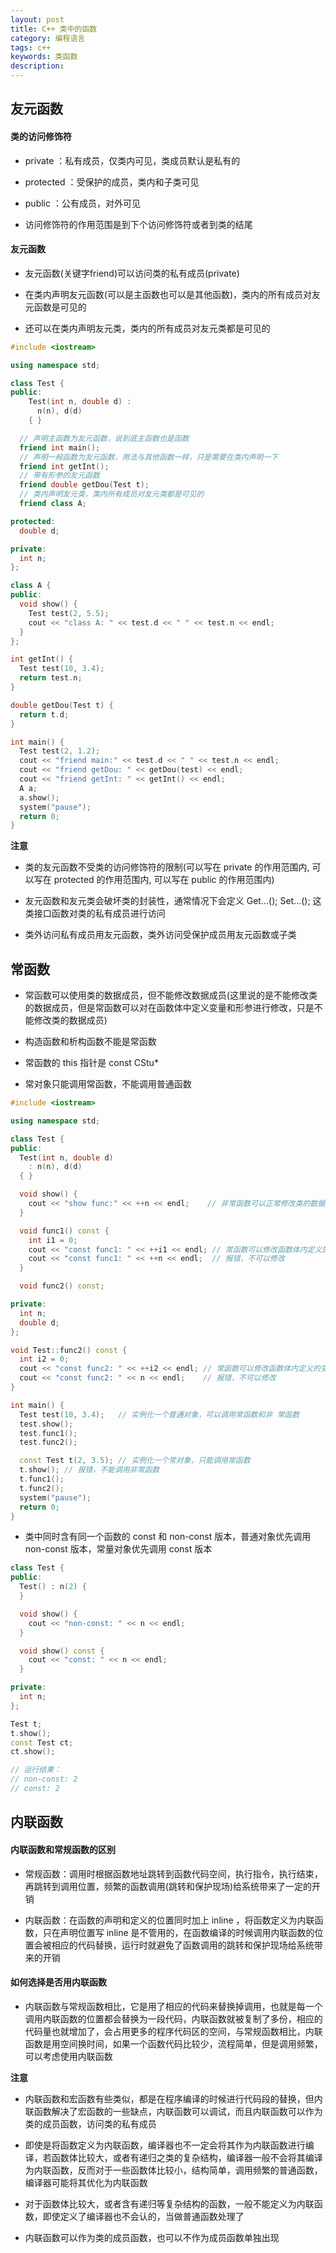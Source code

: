 ```yaml
---
layout: post
title: C++ 类中的函数
category: 编程语言
tags: c++
keywords: 类函数
description:
---
```


## 友元函数

#### 类的访问修饰符

- private ：私有成员，仅类内可见，类成员默认是私有的

- protected ：受保护的成员，类内和子类可见

- public ：公有成员，对外可见

- 访问修饰符的作用范围是到下个访问修饰符或者到类的结尾

#### 友元函数

- 友元函数(关键字friend)可以访问类的私有成员(private)

- 在类内声明友元函数(可以是主函数也可以是其他函数)，类内的所有成员对友元函数是可见的

- 还可以在类内声明友元类，类内的所有成员对友元类都是可见的

```cpp
#include <iostream>

using namespace std;

class Test {
public:
    Test(int n, double d) :
      n(n), d(d)
    { }

  // 声明主函数为友元函数，说到底主函数也是函数
  friend int main();
  // 声明一般函数为友元函数，用法与其他函数一样，只是需要在类内声明一下
  friend int getInt();
  // 带有形参的友元函数
  friend double getDou(Test t);
  // 类内声明友元类，类内所有成员对友元类都是可见的
  friend class A;

protected:
  double d;

private:
  int n;
};

class A {
public:
  void show() {
    Test test(2, 5.5);
    cout << "class A: " << test.d << " " << test.n << endl;
  }
};

int getInt() {
  Test test(10, 3.4);
  return test.n;
}

double getDou(Test t) {
  return t.d;
}

int main() {
  Test test(2, 1.2);
  cout << "friend main:" << test.d << " " << test.n << endl;
  cout << "friend getDou: " << getDou(test) << endl;
  cout << "friend getInt: " << getInt() << endl;
  A a;
  a.show();
  system("pause");
  return 0;
}
```
**注意**

- 类的友元函数不受类的访问修饰符的限制(可以写在 private 的作用范围内, 可以写在 protected 的作用范围内, 可以写在 public 的作用范围内)

- 友元函数和友元类会破坏类的封装性，通常情况下会定义 Get...(); Set...(); 这类接口函数对类的私有成员进行访问

- 类外访问私有成员用友元函数，类外访问受保护成员用友元函数或子类

## 常函数

- 常函数可以使用类的数据成员，但不能修改数据成员(这里说的是不能修改类的数据成员，但是常函数可以对在函数体中定义变量和形参进行修改，只是不能修改类的数据成员)

- 构造函数和析构函数不能是常函数

- 常函数的 this 指针是 const CStu*

- 常对象只能调用常函数，不能调用普通函数

```cpp
#include <iostream>

using namespace std;

class Test {
public:
  Test(int n, double d)
    : n(n), d(d)
  { }

  void show() {
    cout << "show func:" << ++n << endl;    // 非常函数可以正常修改类的数据成员
  }

  void func1() const {
    int i1 = 0;
    cout << "const func1: " << ++i1 << endl; // 常函数可以修改函数体内定义的变量
    cout << "const func1: " << ++n << endl;  // 报错，不可以修改
  }

  void func2() const;

private:
  int n;
  double d;
};

void Test::func2() const {
  int i2 = 0;
  cout << "const func2: " << ++i2 << endl; // 常函数可以修改函数体内定义的变量
  cout << "const func2: " << n << endl;    // 报错，不可以修改
}

int main() {
  Test test(10, 3.4);   // 实例化一个普通对象，可以调用常函数和非 常函数
  test.show();
  test.func1();
  test.func2();

  const Test t(2, 3.5); // 实例化一个常对象，只能调用常函数
  t.show(); // 报错，不能调用非常函数
  t.func1();
  t.func2();
  system("pause");
  return 0;
}
```

- 类中同时含有同一个函数的 const 和 non-const 版本，普通对象优先调用 non-const 版本，常量对象优先调用 const 版本

```cpp
class Test {
public:
  Test() : n(2) {
  }

  void show() {
    cout << "non-const: " << n << endl;
  }

  void show() const {
    cout << "const: " << n << endl;
  }

private:
  int n;
};

Test t;
t.show();
const Test ct;
ct.show();

// 运行结果：
// non-const: 2
// const: 2
```

## 内联函数

#### 内联函数和常规函数的区别

- 常规函数：调用时根据函数地址跳转到函数代码空间，执行指令，执行结束，再跳转到调用位置，频繁的函数调用(跳转和保护现场)给系统带来了一定的开销

- 内联函数：在函数的声明和定义的位置同时加上 inline ，将函数定义为内联函数，只在声明位置写 inline 是不管用的，在函数编译的时候调用内联函数的位置会被相应的代码替换，运行时就避免了函数调用的跳转和保护现场给系统带来的开销

#### 如何选择是否用内联函数

- 内联函数与常规函数相比，它是用了相应的代码来替换掉调用，也就是每一个调用内联函数的位置都会替换为一段代码，内联函数就被复制了多份，相应的代码量也就增加了，会占用更多的程序代码区的空间，与常规函数相比，内联函数是用空间换时间，如果一个函数代码比较少，流程简单，但是调用频繁，可以考虑使用内联函数

**注意**

- 内联函数和宏函数有些类似，都是在程序编译的时候进行代码段的替换，但内联函数解决了宏函数的一些缺点，内联函数可以调试，而且内联函数可以作为类的成员函数，访问类的私有成员

- 即使是将函数定义为内联函数，编译器也不一定会将其作为内联函数进行编译，若函数体比较大，或者有递归之类的复杂结构，编译器一般不会将其编译为内联函数，反而对于一些函数体比较小，结构简单，调用频繁的普通函数，编译器可能将其优化为内联函数

- 对于函数体比较大，或者含有递归等复杂结构的函数，一般不能定义为内联函数，即使定义了编译器也不会认的，当做普通函数处理了

- 内联函数可以作为类的成员函数，也可以不作为成员函数单独出现
